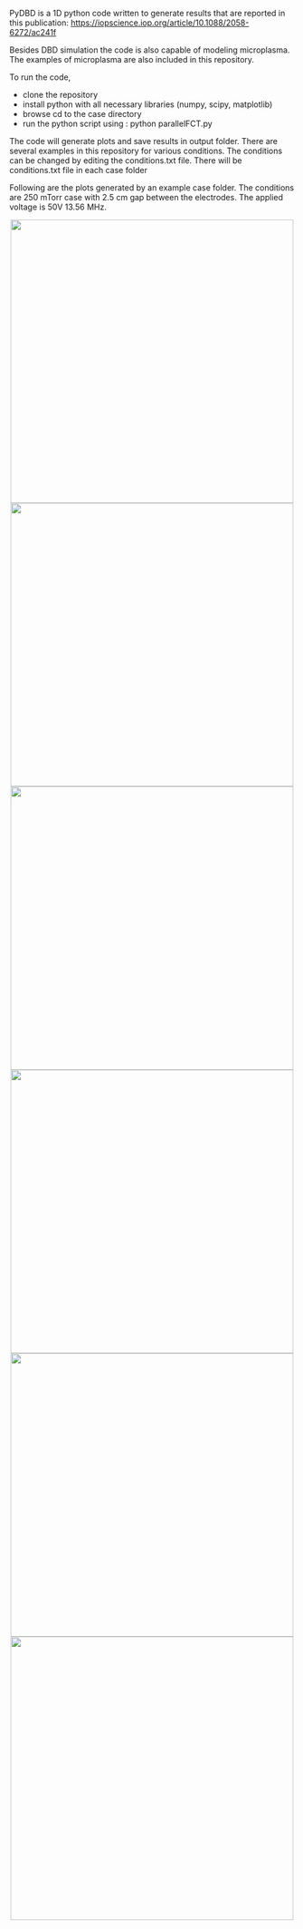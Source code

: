 PyDBD is a 1D python code written to generate results that are reported in this publication: https://iopscience.iop.org/article/10.1088/2058-6272/ac241f

Besides DBD simulation the code is also capable of modeling microplasma. The examples of microplasma are also included in this repository. 


To run the code, 
* clone the repository
* install python with all necessary libraries (numpy, scipy, matplotlib)
* browse cd to the case directory 
* run the python script using : python parallelFCT.py

The code will generate plots and save results in output folder. 
There are several examples in this repository for various conditions. 
The conditions can be changed by editing the conditions.txt file. There will be conditions.txt file in each case folder

Following are the plots generated by an example case folder. The conditions are 250 mTorr case with 2.5 cm gap between the electrodes.
The applied voltage is 50V 13.56 MHz. 




<div style="text-align:center;"><img width="500" src=https://user-images.githubusercontent.com/33637348/230815530-899821b7-ed87-4bca-b4d2-1cc408aa673d.png>
<img width="500" src=https://user-images.githubusercontent.com/33637348/230816077-79cd5c1c-1584-46aa-8c2b-a8748964757c.png>
<img width="500" src=https://user-images.githubusercontent.com/33637348/230816172-634e0c7b-55e9-499d-805f-ff279a7cb4f5.png>
<img width="500" src=https://user-images.githubusercontent.com/33637348/230816229-5202ea41-4f0a-4bc2-8017-a30f07daebc5.png>
<img width="500" src=https://user-images.githubusercontent.com/33637348/230816273-de1e6b43-07ce-44ab-b46e-7fe0922c1062.png>
<img width="500" src=https://user-images.githubusercontent.com/33637348/230816392-4d59a945-157c-4c42-9617-cb95fb93a608.png></div>

